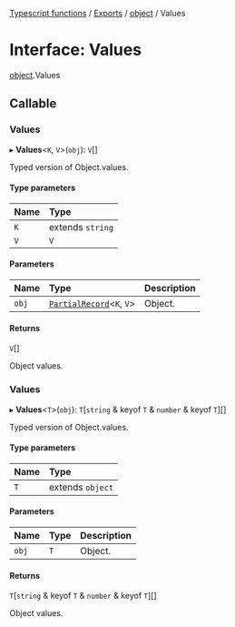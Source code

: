[Typescript functions](../index.md) / [Exports](../modules.md) / [object](../modules/object.md) / Values

# Interface: Values

[object](../modules/object.md).Values

## Callable

### Values

▸ **Values**<`K`, `V`\>(`obj`): `V`[]

Typed version of Object.values.

#### Type parameters

| Name | Type |
| :------ | :------ |
| `K` | extends `string` |
| `V` | `V` |

#### Parameters

| Name | Type | Description |
| :------ | :------ | :------ |
| `obj` | [`PartialRecord`](../modules/types_core.md#partialrecord)<`K`, `V`\> | Object. |

#### Returns

`V`[]

Object values.

### Values

▸ **Values**<`T`\>(`obj`): `T`[`string` & keyof `T` & `number` & keyof `T`][]

Typed version of Object.values.

#### Type parameters

| Name | Type |
| :------ | :------ |
| `T` | extends `object` |

#### Parameters

| Name | Type | Description |
| :------ | :------ | :------ |
| `obj` | `T` | Object. |

#### Returns

`T`[`string` & keyof `T` & `number` & keyof `T`][]

Object values.
